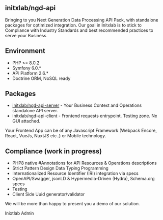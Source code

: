 
## initxlab/ngd-api
Bringing to you Next Generation Data Processing API Pack, with standalone packages for optimized integration. Our goal in Initxlab is to stick to Compliance with Industry Standards and best recommended practices to serve your Business.

## Environment
- PHP >= 8.0.2
- Symfony 6.0.*
- API Platform 2.6.*
- Doctrine ORM, NoSQL ready

## Packages
- [initxlab/ngd-api-server](https://github.com/initxlab/ngd-api-server) - Your Business Context and Operations standalone API server.
- initxlab/ngd-api-client - Frontend requests entrypoint. Testing zone. No GUI attached. 

Your Frontend App can be of any Javascript Framework (Webpack Encore, React, VueJs, NuxtJS etc..) or Mobile technology.

## Compliance (work in progress)
- PHP8 native #Annotations for API Resources & Operations descriptions
- Strict Pattern Design Data Typing Programming
- Internationalized Resource Identifier (IRI) integration via specs
- OpenAPI/Swagger, jsonLD & Hypermedia-Driven (Hydra), Schema.org specs
- Testing
- Client Side Uuid generator/validator

We will be more than happy to present you a demo of our solution.

Inixtlab Admin
